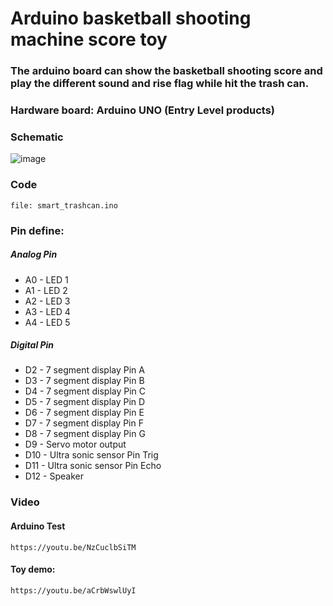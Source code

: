 # Arduino basketball shooting machine score toy

### The arduino board can show the basketball shooting score and play the different sound and rise flag while hit the trash can.

### Hardware board: Arduino UNO (Entry Level products)

### Schematic
![image](https://github.com/cksfrry/arduino/upload/master/schematic.PNG)


### Code
```
file: smart_trashcan.ino
```


### Pin define:

##### Analog Pin
- A0 - LED 1
- A1 - LED 2
- A2 - LED 3
- A3 - LED 4
- A4 - LED 5

##### Digital Pin
- D2 - 7 segment display Pin A
- D3 - 7 segment display Pin B
- D4 - 7 segment display Pin C
- D5 - 7 segment display Pin D
- D6 - 7 segment display Pin E
- D7 - 7 segment display Pin F
- D8 - 7 segment display Pin G
- D9 - Servo motor output
- D10 - Ultra sonic sensor Pin Trig
- D11 - Ultra sonic sensor Pin Echo
- D12 -  Speaker

### Video
#### Arduino Test
```
https://youtu.be/NzCuclbSiTM
```

#### Toy demo:
```
https://youtu.be/aCrbWswlUyI
```